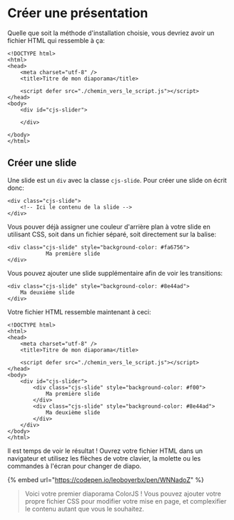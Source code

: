 # Créer une présentation

Quelle que soit la méthode d'installation choisie, vous devriez avoir un fichier HTML qui ressemble à ça:

```markup
<!DOCTYPE html>
<html>
<head>
    <meta charset="utf-8" />
    <title>Titre de mon diaporama</title>
    
    <script defer src="./chemin_vers_le_script.js"></script>
</head>
<body>
    <div id="cjs-slider">

    </div>

</body>
</html>
```

## Créer une slide

Une slide est un `div` avec la classe `cjs-slide`. Pour créer une slide on écrit donc:

```markup
<div class="cjs-slide">
    <!-- Ici le contenu de la slide -->
</div>
```

Vous pouver déjà assigner une couleur d'arrière plan à votre slide en utilisant CSS, soit dans un fichier séparé, soit directement sur la balise:

```markup
<div class="cjs-slide" style="background-color: #fa6756">
            Ma première slide
</div>
```

Vous pouvez ajouter une slide supplémentaire afin de voir les transitions:

```markup
<div class="cjs-slide" style="background-color: #8e44ad">
    Ma deuxième slide
</div>
```

Votre fichier HTML ressemble maintenant à ceci:

```markup
<!DOCTYPE html>
<html>
<head>
    <meta charset="utf-8" />
    <title>Titre de mon diaporama</title>
    
    <script defer src="./chemin_vers_le_script.js"></script>
</head>
<body>
    <div id="cjs-slider">
        <div class="cjs-slide" style="background-color: #f00">
            Ma première slide
        </div>
        <div class="cjs-slide" style="background-color: #8e44ad">
            Ma deuxième slide
        </div>
    </div>
</body>
</html>
```

Il est temps de voir le résultat ! Ouvrez votre fichier HTML dans un navigateur et utilisez les flèches de votre clavier, la molette ou les commandes à l'écran pour changer de diapo.

{% embed url="https://codepen.io/leoboyerbx/pen/WNNadoZ" %}



> Voici votre premier diaporama ColorJS ! Vous pouvez ajouter votre propre fichier CSS pour modifier votre mise en page, et complexifier le contenu autant que vous le souhaitez.

## 

